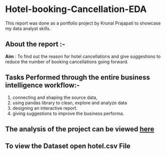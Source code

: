 # Hotel-booking-Cancellation-EDA

This report was done as a portfolio project by Krunal Prajapati to showcase my data analyst skills.


## About the report :-
**Aim** : To find out the reason for hotel cancellations and give suggestions to reduce the number of booking cancellations going forward.


## Tasks Performed through the entire business intelligence workflow:-
1) connecting and shaping the source data,
2) using pandas library to clean, explore and analyze data
3) designing an interactive report.
4) giving suggestions to improve the business performa.


## The analysis of the project can be viewed [here](https://github.com/rehanahmed23/Hotel-booking-Cancellation-EDA/blob/main/Hotel_Booking_Cancellations_Project.pdf)


## To view the Dataset open hotel.csv File
